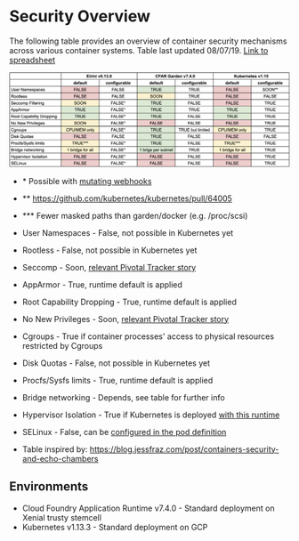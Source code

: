 # Security Overview

The following table provides an overview of container security mechanisms across various container systems.
Table last updated 08/07/19. [Link to spreadsheet](https://docs.google.com/spreadsheets/d/1Rwg-C5B4yhyqUrKe_9ozhpiPKpo0Ck6RYBIKC0uzzvQ/edit?usp=sharing)

![security overview](security-overview.png)

* \* Possible with [mutating webhooks](https://kubernetes.io/docs/reference/access-authn-authz/extensible-admission-controllers/#webhook-configuration)
* \*\* https://github.com/kubernetes/kubernetes/pull/64005
* \*\*\* Fewer masked paths than garden/docker (e.g. /proc/scsi)


* User Namespaces - False, not possible in Kubernetes yet
* Rootless - False, not possible in Kubernetes yet
* Seccomp - Soon, [relevant Pivotal Tracker story](https://www.pivotaltracker.com/story/show/167127083)
* AppArmor - True, runtime default is applied
* Root Capability Dropping - True, runtime default is applied
* No New Privileges - Soon, [relevant Pivotal Tracker story](https://www.pivotaltracker.com/story/show/167129301)
* Cgroups - True if container processes' access to physical resources restricted by Cgroups
* Disk Quotas - False, not possible in Kubernetes yet
* Procfs/Sysfs limits - True, runtime default is applied
* Bridge networking - Depends, see table for further info
* Hypervisor Isolation - True if Kubernetes is deployed [with this runtime](https://github.com/kubernetes/frakti)
* SELinux - False, can be [configured in the pod definition](https://kubernetes.io/docs/tasks/configure-pod-container/security-context/#assign-selinux-labels-to-a-container)

* Table inspired by: https://blog.jessfraz.com/post/containers-security-and-echo-chambers

## Environments

* Cloud Foundry Application Runtime v7.4.0 - Standard deployment on Xenial trusty stemcell
* Kubernetes v1.13.3 - Standard deployment on GCP
